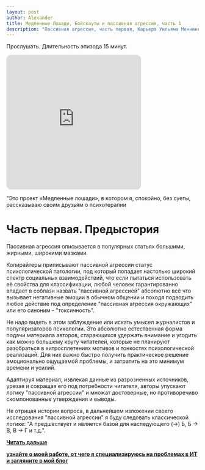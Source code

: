 ```yaml
---
layout: post
author: Alexander
title: Медленные Лошади, Бойскауты и пассивная агрессия, часть 1  
description: "Пассивная агрессия, часть первая, Карьера Уильяма Меннингера Сезон 1, эпизод 1, пилот"
---
```


Прослушать. Длительность эпизода 15 минут.

<iframe style="border-radius:12px" src="https://open.spotify.com/embed/episode/0qMwqtgYnsqA4AON32D6kd?utm_source=generator" width="70%" height="352" frameBorder="0" allowfullscreen="" allow="autoplay; clipboard-write; encrypted-media; fullscreen; picture-in-picture" loading="lazy"></iframe>

"Это проект «Медленные лошади», в котором я, спокойно, без суеты, рассказываю своим друзьям о психотерапии

# Часть первая. Предыстория

Пассивная агрессия описывается в популярных статьях большими, жирными, широкими мазками.

Копирайтеры приписывают пассивной агрессии статус психологической патологии, под который попадает настолько широкий спектр социальных взаимодействий, что если пытаться использовать её свойства для классификации, любой человек гарантированно впадает в соблазн назвать "пассивной агрессией" абсолютно всё  что вызывает негативные эмоции в обычном общении и походя подводить любое действие под определение "пассивная агрессия окружающих" или его синоним - "токсичность".

Не надо видеть в этом заблуждение или искать умысел журналистов и популяризаторов психологии. Это абсолютно естественная форма подачи материала авторов, старающихся удержать внимание и угодить как можно большему кругу читателей, которые не планируют разобраться в хитросплетениях мотивов и тонкостях психологической реализаций. Для них важно быстро получить практическое решение эмоционально ощущаемой проблемы, и затратить на это минимум времени и усилий.

Адаптируя материал, извлекая данные из разрозненных источников, урезая и сокращая его под потребности читателя, авторы упускают логику "пассивной агрессии" и множат достоверные, но противоречиво скомпонованные утверждения и выводы.

Не отрицая истории вопроса, в дальнейшем изложении своего исследования "пассивной агрессии" я буду следовать классической логике: "А предшествует и является базой для наследующего (->) Б, Б -> В, В -> Г и т.д.".

**[Читать дальше](https://ivlev.ru/all/passivnaya-agressiya-chast-pervaya-karyera-uilyama-menningera/)**

**[узнайте о моей работе, от чего я специализируюсь на проблемах в ИТ и загляните в мой блог](https://bit.ly/m/ivlev)**
